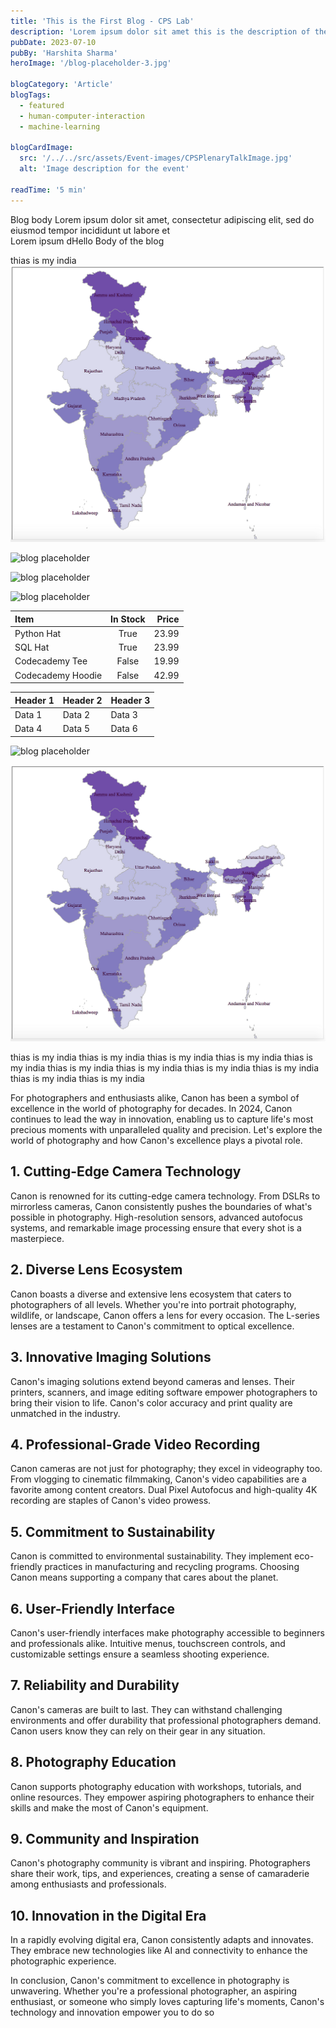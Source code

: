 ```yaml
---
title: 'This is the First Blog - CPS Lab'
description: 'Lorem ipsum dolor sit amet this is the description of the blog that will be visible in the event card on the homepage'
pubDate: 2023-07-10 
pubBy: 'Harshita Sharma'
heroImage: '/blog-placeholder-3.jpg'

blogCategory: 'Article'
blogTags: 
  - featured
  - human-computer-interaction
  - machine-learning

blogCardImage:
  src: '/../../src/assets/Event-images/CPSPlenaryTalkImage.jpg'
  alt: 'Image description for the event'

readTime: '5 min'
---
```


Blog body
Lorem ipsum dolor sit amet, consectetur adipiscing elit, sed do eiusmod tempor incididunt ut labore et     
Lorem ipsum dHello Body of the blog


thias is  my india
![INdia](./src/assets/blog_images/1_iwlmfbkhay_h_10iz5shuw.png "Title")


![blog placeholder](/blog-placeholder-about.jpg)

![blog placeholder](/blog-placeholder-about.jpg)

![blog placeholder](/blog-placeholder-about.jpg)

| Item              | In Stock | Price |
| :---------------- | :------: | ----: |
| Python Hat        |   True   | 23.99 |
| SQL Hat           |   True   | 23.99 |
| Codecademy Tee    |  False   | 19.99 |
| Codecademy Hoodie |  False   | 42.99 |

| Header 1 | Header 2 | Header 3 |
|----------|----------|----------|
| Data 1   | Data 2   | Data 3   |
| Data 4   | Data 5   | Data 6   |



![blog placeholder](/blog-placeholder-about.jpg)

![INdia](./src/assets/blog_images/1_iwlmfbkhay_h_10iz5shuw.png "Title")



thias is  my india
thias is  my india
thias is  my india
thias is  my india
thias is  my india
thias is  my india
thias is  my india
thias is  my india
thias is  my india
thias is  my india
thias is  my india

For photographers and enthusiasts alike, Canon has been a symbol of excellence in the world of photography for decades. In 2024, Canon continues to lead the way in innovation, enabling us to capture life's most precious moments with unparalleled quality and precision. Let's explore the world of photography and how Canon's excellence plays a pivotal role.

## **1. Cutting-Edge Camera Technology**

Canon is renowned for its cutting-edge camera technology. From DSLRs to mirrorless cameras, Canon consistently pushes the boundaries of what's possible in photography. High-resolution sensors, advanced autofocus systems, and remarkable image processing ensure that every shot is a masterpiece.

## **2. Diverse Lens Ecosystem**

Canon boasts a diverse and extensive lens ecosystem that caters to photographers of all levels. Whether you're into portrait photography, wildlife, or landscape, Canon offers a lens for every occasion. The L-series lenses are a testament to Canon's commitment to optical excellence.

## **3. Innovative Imaging Solutions**

Canon's imaging solutions extend beyond cameras and lenses. Their printers, scanners, and image editing software empower photographers to bring their vision to life. Canon's color accuracy and print quality are unmatched in the industry.

## **4. Professional-Grade Video Recording**

Canon cameras are not just for photography; they excel in videography too. From vlogging to cinematic filmmaking, Canon's video capabilities are a favorite among content creators. Dual Pixel Autofocus and high-quality 4K recording are staples of Canon's video prowess.

## **5. Commitment to Sustainability**

Canon is committed to environmental sustainability. They implement eco-friendly practices in manufacturing and recycling programs. Choosing Canon means supporting a company that cares about the planet.

## **6. User-Friendly Interface**

Canon's user-friendly interfaces make photography accessible to beginners and professionals alike. Intuitive menus, touchscreen controls, and customizable settings ensure a seamless shooting experience.

## **7. Reliability and Durability**

Canon's cameras are built to last. They can withstand challenging environments and offer durability that professional photographers demand. Canon users know they can rely on their gear in any situation.

## **8. Photography Education**

Canon supports photography education with workshops, tutorials, and online resources. They empower aspiring photographers to enhance their skills and make the most of Canon's equipment.

## **9. Community and Inspiration**

Canon's photography community is vibrant and inspiring. Photographers share their work, tips, and experiences, creating a sense of camaraderie among enthusiasts and professionals.

## **10. Innovation in the Digital Era**

In a rapidly evolving digital era, Canon consistently adapts and innovates. They embrace new technologies like AI and connectivity to enhance the photographic experience.

In conclusion, Canon's commitment to excellence in photography is unwavering. Whether you're a professional photographer, an aspiring enthusiast, or someone who simply loves capturing life's moments, Canon's technology and innovation empower you to do so